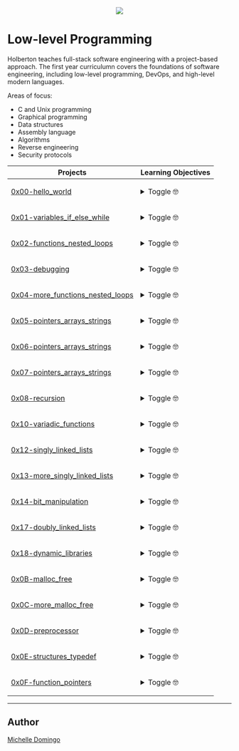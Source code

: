 <p align="center">
  <img src="https://rails-assets.holbertonschool.com/assets/logos/holberton-school-logo-1-b00731b51b0bc1dffd6e1f4cbd0be58ab72d6cc9975a4e1957d8b6f3f4850936.png">
</p>

# Low-level Programming
Holberton teaches full-stack software engineering with a project-based approach. The first year curriculumn covers the foundations of software engineering, including low-level programming, DevOps, and high-level modern languages.

Areas of focus:
- C and Unix programming
- Graphical programming
- Data structures
- Assembly language
- Algorithms
- Reverse engineering
- Security protocols

| Projects | Learning Objectives |
| --- | --- |
| [0x00-hello_world](./0x00-hello_world) | <p><details><summary>Toggle 🤓</summary><br>- Why C programming is awesome<br>- Who invented C<br>- Who are Dennis Ritchie, Brian Kernighan and Linus Torvalds<br>- What is an entry point<br>- What is main<br>- How does the main function influence the return value of the program<br>- What happens when you type gcc main.c<br>- How to print text using printf, puts and putchar<br>- How to get the size of a specific type using the unary operator sizeof<br>- How to compile using gcc<br>- What is the default program name when compiling with gcc<br>- What is the official Holberton C coding style and how to check your code with betty-style<br>- How to find the right header to include in your source code when using a standard library function</details> </p> |
| [0x01-variables_if_else_while](./0x01-variables_if_else_while) | <p><details><summary>Toggle 🤓</summary><br>- What are the arithmetic operators and how to use them<br>- What are the logical operators (sometimes called boolean operators) and how to use them<br>- What the the relational operators and how to use them<br>- What values are considered TRUE and FALSE in C<br>- What are the boolean operators and how to use them<br>- How to use the if, if ... else statements<br>- How to use comments<br>- How to declare variables of types char, int, unsigned int<br>- How to assign values to variables<br>- How to print the values of variables of type char, int, unsigned int with printf<br>- How to use the while loop<br>- How to use variables with the while loop<br>- How to print variables using printf<br>-  What is the ASCII character set<br>- What are the purpose of the gcc flags -m32 and -m64</details> </p> |
| [0x02-functions_nested_loops](./0x02-functions_nested_loops) | <p><details><summary>Toggle 🤓</summary><br>- What are pointers and how to use them<br>- What are arrays and how to use them<br>- What are the differences between pointers and arrays<br>- How to use strings and how to manipulate them<br>- Scope of variables<br>- What are nested loops and how to use them<br>- What is a function and how do you use functions<br>- What is the difference between a declaration and a definition of a function<br>- What is a prototype<br>- Scope of variables<br>- What are the gcc flags -Wall -Werror -pedantic -Wextra<br>- What are header files and how to to use them with #include</details> </p> |
| [0x03-debugging](./0x03-debugging) | <p><details><summary>Toggle 🤓</summary><br>- What is debugging<br>- What are some methods of debugging manually<br>- How to read the error messages</details> </p> |
| [0x04-more_functions_nested_loops](./0x04-more_functions_nested_loops) | <p><details><summary>Toggle 🤓</summary><br>- What are nested loops and how to use them<br>- What is a function and how do you use functions<br>- What is the difference between a declaration and a definition of a function<br>- What is a prototype<br>- Scope of variables<br>- What are the gcc flags -Wall -Werror -pedantic -Wextra<br>- What are header files and how to to use them with #include</details> </p> |
| [0x05-pointers_arrays_strings](./0x05-pointers_arrays_strings) | <p><details><summary>Toggle 🤓</summary><br>- What are nested loops and how to use them<br>- What are pointers and how to use them<br>- What are arrays and how to use them<br>- What are the differences between pointers and arrays<br>- How to use strings and how to manipulate them<br>- Scope of variables</details> </p> |
| [0x06-pointers_arrays_strings](./0x06-pointers_arrays_strings) | <p><details><summary>Toggle 🤓</summary><br>- What are nested loops and how to use them<br>- What are pointers and how to use them<br>- What are arrays and how to use them<br>- What are the differences between pointers and arrays<br>- How to use strings and how to manipulate them<br>- Scope of variables</details> </p> |
| [0x07-pointers_arrays_strings](./0x07-pointers_arrays_strings) | <p><details><summary>Toggle 🤓</summary><br>- What are pointers to pointers and how to use them<br>- What are multidimensional arrays and how to use them<br>- What are the most common C standard library functions to manipulate strings</details> </p> |
| [0x08-recursion](./0x08-recursion) | <p><details><summary>Toggle 🤓</summary><br>- What is recursion<br>- How to implement recursion<br>- In what situations you should implement recursion<br>- In what situations you shouldn’t implement recursion</details> </p> |
| [0x10-variadic_functions](./0x10-variadic_functions) | <p><details><summary>Toggle 🤓</summary>Learning Objectives</details> </p> |
| [0x12-singly_linked_lists](./0x12-singly_linked_lists) | <p><details><summary>Toggle 🤓</summary>Learning Objectives</details> </p> |
| [0x13-more_singly_linked_lists](./0x13-more_singly_linked_lists) | <p><details><summary>Toggle 🤓</summary>Learning Objectives</details> </p> |
| [0x14-bit_manipulation](./0x14-bit_manipulation) | <p><details><summary>Toggle 🤓</summary>Learning Objectives</details> </p> |
| [0x17-doubly_linked_lists](./0x17-doubly_linked_lists) | <p><details><summary>Toggle 🤓</summary>Learning Objectives</details> </p> |
| [0x18-dynamic_libraries](./0x18-dynamic_libraries) | <p><details><summary>Toggle 🤓</summary>Learning Objectives</details> </p> |
| [0x0B-malloc_free](./0x0B-malloc_free) | <p><details><summary>Toggle 🤓</summary>Learning Objectives</details> </p> |
| [0x0C-more_malloc_free](./0x0C-more_malloc_free) | <p><details><summary>Toggle 🤓</summary>Learning Objectives</details> </p> |
| [0x0D-preprocessor](./0x0D-preprocessor) | <p><details><summary>Toggle 🤓</summary>Learning Objectives</details> </p> |
| [0x0E-structures_typedef](./0x0E-structures_typedef) | <p><details><summary>Toggle 🤓</summary>Learning Objectives</details> </p> |
| [0x0F-function_pointers](./0x0F-function_pointers) | <p><details><summary>Toggle 🤓</summary>Learning Objectives</details> </p> |

---
## Author
[Michelle Domingo](https://github.com/michedomingo)

